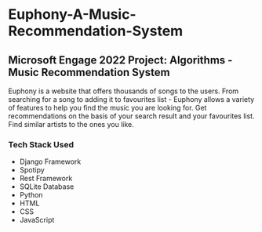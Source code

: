 # Euphony-A-Music-Recommendation-System
## Microsoft Engage 2022 Project: Algorithms - Music Recommendation System
Euphony is a website that offers thousands of songs to the users. From searching for a song to adding it to favourites list - Euphony allows a variety of features to help you find the music you are looking for. Get recommendations on the basis of your search result and your favourites list. Find similar artists to the ones you like.
### Tech Stack Used
- Django Framework
- Spotipy
- Rest Framework
- SQLite Database
- Python
- HTML
- CSS
- JavaScript
